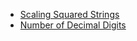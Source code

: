 - [Scaling Squared Strings](https://www.codewars.com/kata/56ed20a2c4e5d69155000301)
- [Number of Decimal Digits](https://www.codewars.com/kata/58fa273ca6d84c158e000052)
